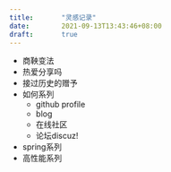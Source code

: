 ```yaml
---
title:       "灵感记录"
date:        2021-09-13T13:43:46+08:00
draft:       true
---
```


* 商鞅变法
* 热爱分享吗
* 接过历史的赠予
* 如何系列
  * github profile
  * blog
  * 在线社区
  * 论坛discuz!
* spring系列
* 高性能系列
